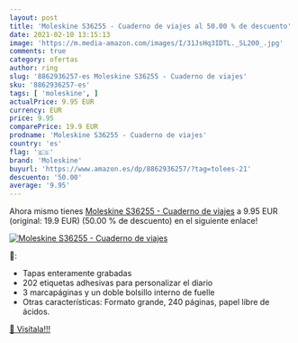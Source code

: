 ```yaml
---
layout: post
title: 'Moleskine S36255 - Cuaderno de viajes al 50.00 % de descuento'
date: 2021-02-10 13:15:13
image: 'https://m.media-amazon.com/images/I/31JsHq3IDTL._SL200_.jpg'
comments: true
category: ofertas
author: ring
slug: '8862936257-es Moleskine S36255 - Cuaderno de viajes'
sku: '8862936257-es'
tags: [ 'moleskine', ]
actualPrice: 9.95 EUR
currency: EUR
price: 9.95
comparePrice: 19.9 EUR
prodname: 'Moleskine S36255 - Cuaderno de viajes'
country: 'es'
flag: '🇪🇸'
brand: 'Moleskine'
buyurl: 'https://www.amazon.es/dp/8862936257/?tag=tolees-21'
descuento: '50.00'
average: '9.95'
---
```


Ahora mismo tienes [Moleskine S36255 - Cuaderno de viajes](https://www.amazon.es/dp/8862936257/?tag=tolees-21) a 9.95 EUR (original: 19.9 EUR) (50.00 %  de descuento) en el siguiente enlace!

[![Moleskine S36255 - Cuaderno de viajes](https://m.media-amazon.com/images/I/31JsHq3IDTL._SL200_.jpg)](https://www.amazon.es/dp/8862936257/?tag=tolees-21)

🔎:

- Tapas enteramente grabadas
- 202 etiquetas adhesivas para personalizar el diario
- 3 marcapáginas y un doble bolsillo interno de fuelle
- Otras características: Formato grande, 240 páginas, papel libre de ácidos.

[🛒 Visítala!!!](https://www.amazon.es/dp/8862936257/?tag=tolees-21)
